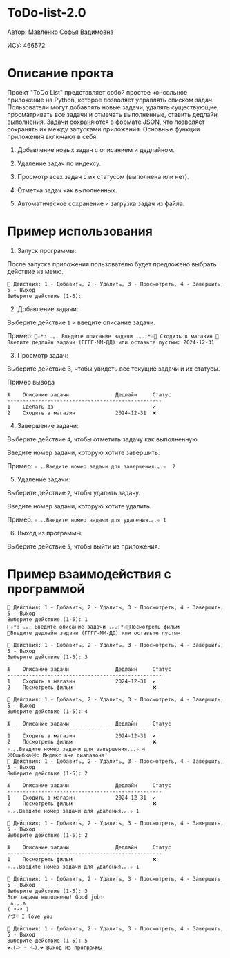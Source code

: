 # ToDo-list-2.0

Автор: Мавленко Софья Вадимовна

ИСУ: 466572

# Описание прокта #

Проект "ToDo List" представляет собой простое консольное приложение на Python, которое позволяет управлять списком задач. Пользователи могут добавлять новые задачи, удалять существующие, просматривать все задачи и отмечать выполненные, ставить дедлайн выполнения. Задачи сохраняются в формате JSON, что позволяет сохранять их между запусками приложения. Основные функции приложения включают в себя:

1. Добавление новых задач с описанием и дедлайном.

2. Удаление задач по индексу.

3. Просмотр всех задач с их статусом (выполнена или нет).

4. Отметка задач как выполненных.

5. Автоматическое сохранение и загрузка задач из файла.

# Пример использования #

1. Запуск программы:

После запуска приложения пользователю будет предложено выбрать действие из меню.

```
🔧 Действия: 1 - Добавить, 2 - Удалить, 3 - Просмотреть, 4 - Завершить, 5 - Выход
Выберите действие (1-5):
```

2. Добавление задачи:

Выберите действие ```1``` и введите описание задачи.
   
Пример: ``` 🦋☆*: .｡. Введите описание задачи .｡.:*☆🦋 Сходить в магазин
📅Введите дедлайн задачи (ГГГГ-ММ-ДД) или оставьте пустым: 2024-12-31 ```

3. Просмотр задач:

Выберите действие 3, чтобы увидеть все текущие задачи и их статусы.

Пример вывода

```
№    Описание задачи               Дедлайн     Статус    
--------------------------------------------------
1    Сделать дз                                ✔️        
2    Сходить в магазин             2024-12-31  ❌   
```
4. Завершение задачи:

Выберите действие ```4```, чтобы отметить задачу как выполненную.

Введите номер задачи, которую хотите завершить.

Пример: ```✧.｡.Введите номер задачи для завершения.｡.✧  2```

5. Удаление задачи:

Выберите действие ``` 2 ```, чтобы удалить задачу.

Введите номер задачи, которую хотите удалить.

Пример: ```✧.｡.Введите номер задачи для удаления.｡.✧ 1```

6. Выход из программы:

Выберите действие ```5```, чтобы выйти из приложения.

# Пример взаимодействия с программой

```
🔧 Действия: 1 - Добавить, 2 - Удалить, 3 - Просмотреть, 4 - Завершить, 5 - Выход
Выберите действие (1-5): 1
🦋☆*: .｡. Введите описание задачи .｡.:*☆🦋Посмотреть фильм
📅Введите дедлайн задачи (ГГГГ-ММ-ДД) или оставьте пустым: 

🔧 Действия: 1 - Добавить, 2 - Удалить, 3 - Просмотреть, 4 - Завершить, 5 - Выход
Выберите действие (1-5): 3

№    Описание задачи               Дедлайн     Статус    
--------------------------------------------------
1    Сходить в магазин             2024-12-31  ✔️        
2    Посмотреть фильм                          ❌         

🔧 Действия: 1 - Добавить, 2 - Удалить, 3 - Просмотреть, 4 - Завершить, 5 - Выход
Выберите действие (1-5): 4

№    Описание задачи               Дедлайн     Статус    
--------------------------------------------------
1    Сходить в магазин             2024-12-31  ✔️        
2    Посмотреть фильм                          ❌         
✧.｡.Введите номер задачи для завершения.｡.✧ 4
😥Ошибка😥: Индекс вне диапазона!
🔧 Действия: 1 - Добавить, 2 - Удалить, 3 - Просмотреть, 4 - Завершить, 5 - Выход
Выберите действие (1-5): 2

№    Описание задачи               Дедлайн     Статус    
--------------------------------------------------
1    Сходить в магазин             2024-12-31  ✔️        
2    Посмотреть фильм                          ❌         
✧.｡.Введите номер задачи для удаления.｡.✧ 1

🔧 Действия: 1 - Добавить, 2 - Удалить, 3 - Просмотреть, 4 - Завершить, 5 - Выход
Выберите действие (1-5): 2

№    Описание задачи               Дедлайн     Статус    
--------------------------------------------------
1    Посмотреть фильм                          ❌         
✧.｡.Введите номер задачи для удаления.｡.✧ 1

🔧 Действия: 1 - Добавить, 2 - Удалить, 3 - Просмотреть, 4 - Завершить, 5 - Выход
Выберите действие (1-5): 3
Все задачи выполнены! Good job✨
 ∧,,,∧
( •·• )
/づ♡ I love you

🔧 Действия: 1 - Добавить, 2 - Удалить, 3 - Просмотреть, 4 - Завершить, 5 - Выход
Выберите действие (1-5): 5
❤️⸜(˶˃ ᵕ ˂˶)⸝❤️ Выход из программы
```
